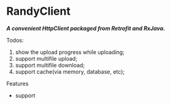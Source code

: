 # RandyClient

***A convenient HttpClient packaged from Retrofit and RxJava.***

Todos:

1. show the upload progress while uploading;
2. support multifile upload;
3. support multifile download;
4. support cache(via memory, database, etc);

Features

- support